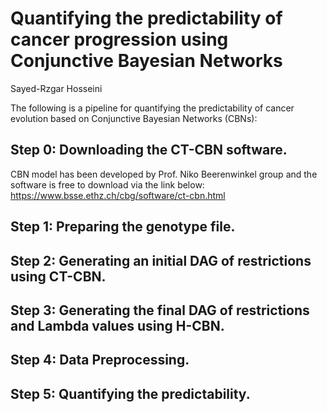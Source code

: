 # Quantifying the predictability of cancer progression using Conjunctive Bayesian Networks
Sayed-Rzgar Hosseini

The following is a pipeline for quantifying the predictability of cancer evolution based on Conjunctive Bayesian Networks (CBNs):


## Step 0: Downloading the CT-CBN software.
CBN model has been developed by Prof. Niko Beerenwinkel group and the software is free to download via the link below:
https://www.bsse.ethz.ch/cbg/software/ct-cbn.html

## Step 1: Preparing the genotype file.


## Step 2: Generating an initial DAG of restrictions using CT-CBN.

## Step 3: Generating the final DAG of restrictions and Lambda values using H-CBN.

## Step 4: Data Preprocessing.

## Step 5: Quantifying the predictability.





